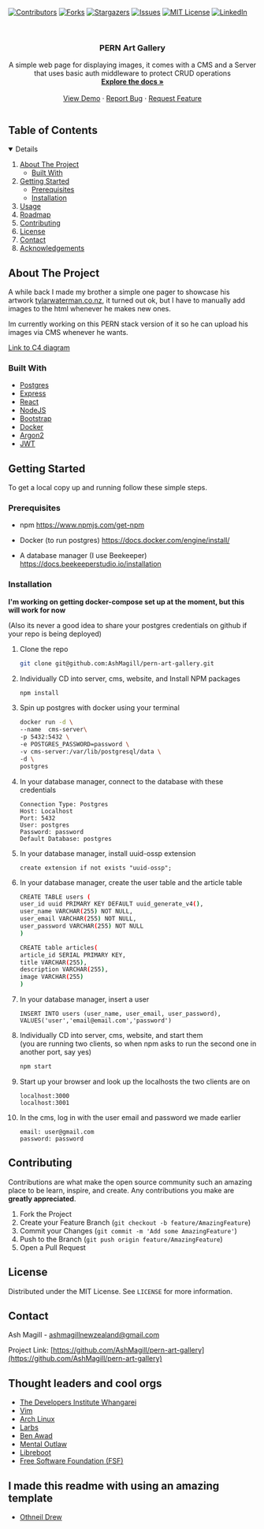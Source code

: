 <!--
*** Thanks for checking out the Best-README-Template. If you have a suggestion
*** that would make this better, please fork the repo and create a pull request
*** or simply open an issue with the tag "enhancement".
*** Thanks again! Now go create something AMAZING! :D
***
***
***
*** To avoid retyping too much info. Do a search and replace for the following:
*** AshMagill, pern-art-gallery, twitter_handle, ashmagillnewzealand@gmail.com, pern-art-gallery, A React website that displays images posted by a CMS, the routes in the server are secured with basic authentication. Uses a postgres database.
-->



<!-- PROJECT SHIELDS -->
<!--
*** I'm using markdown "reference style" links for readability.
*** Reference links are enclosed in brackets [ ] instead of parentheses ( ).
*** See the bottom of this document for the declaration of the reference variables
*** for contributors-url, forks-url, etc. This is an optional, concise syntax you may use.
*** https://www.markdownguide.org/basic-syntax/#reference-style-links
-->
[![Contributors][contributors-shield]][contributors-url]
[![Forks][forks-shield]][forks-url]
[![Stargazers][stars-shield]][stars-url]
[![Issues][issues-shield]][issues-url]
[![MIT License][license-shield]][license-url]
[![LinkedIn][linkedin-shield]][linkedin-url]

<br />
<p align="center">

  <h3 align="center">PERN Art Gallery</h3>

  <p align="center">
    A simple web page for displaying images, it comes with a CMS and a Server that uses basic auth middleware to protect CRUD operations
    <br />
    <a href="https://github.com/AshMagill/pern-art-gallery"><strong>Explore the docs »</strong></a>
    <br />
    <br />
    <a href="https://github.com/AshMagill/pern-art-gallery">View Demo</a>
    ·
    <a href="https://github.com/AshMagill/pern-art-gallery/issues">Report Bug</a>
    ·
    <a href="https://github.com/AshMagill/pern-art-gallery/issues">Request Feature</a>
  </p>
</p>



<!-- TABLE OF CONTENTS -->
  <summary><h2 style="display: inline-block">Table of Contents</h2></summary>
<details open="open">
  <ol>
    <li>
      <a href="#about-the-project">About The Project</a>
      <ul>
        <li><a href="#built-with">Built With</a></li>
      </ul>
    </li>
    <li>
      <a href="#getting-started">Getting Started</a>
      <ul>
        <li><a href="#prerequisites">Prerequisites</a></li>
        <li><a href="#installation">Installation</a></li>
      </ul>
    </li>
    <li><a href="#usage">Usage</a></li>
    <li><a href="#roadmap">Roadmap</a></li>
    <li><a href="#contributing">Contributing</a></li>
    <li><a href="#license">License</a></li>
    <li><a href="#contact">Contact</a></li>
    <li><a href="#acknowledgements">Acknowledgements</a></li>
  </ol>
</details>



<!-- ABOUT THE PROJECT -->
## About The Project

A while back I made my brother a simple one pager to showcase his artwork <a href="https://tylarwaterman.co.nz">tylarwaterman.co.nz</a>, 
it turned out ok, but I have to manually add images to the html whenever he makes new ones.

Im currently working on this PERN stack version of it so he can upload his images via CMS whenever he wants.

  <a href="https://raw.githubusercontent.com/AshMagill/Readme/main/images/Pern%20C4%20Diagram.png?token=AQZ3OBXAICRLYNCWHRXRGITAYA4OM">
  <p>Link to C4 diagram</p>
  </a>

### Built With
* [Postgres](https://www.postgresql.org/)
* [Express](https://expressjs.com/)
* [React](https://reactjs.org/)
* [NodeJS](https://nodejs.org/en/)
* [Bootstrap](https://getbootstrap.com/)
* [Docker](https://hub.docker.com/_/postgres)
* [Argon2](https://www.npmjs.com/package/argon2)
* [JWT](https://jwt.io/)

<!-- GETTING STARTED -->
## Getting Started

To get a local copy up and running follow these simple steps.

### Prerequisites

* npm 
  https://www.npmjs.com/get-npm

* Docker (to run postgres)
  https://docs.docker.com/engine/install/

* A database manager (I use Beekeeper)
  https://docs.beekeeperstudio.io/installation

### Installation

**I'm working on getting docker-compose set up at the moment, but this will work for now** 
<br>

(Also its never a good idea to share your postgres credentials on github if your repo is being deployed)

1. Clone the repo
   ```sh
   git clone git@github.com:AshMagill/pern-art-gallery.git
   ```
2. Individually CD into server, cms, website, and Install NPM packages 
   ```sh
   npm install
   ```
3. Spin up postgres with docker using your terminal
   ```sh
   docker run -d \
   --name  cms-server\
   -p 5432:5432 \
   -e POSTGRES_PASSWORD=password \
   -v cms-server:/var/lib/postgresql/data \
   -d \
   postgres
   ```
3. In your database manager, connect to the database with these credentials
   ```
   Connection Type: Postgres
   Host: Localhost
   Port: 5432
   User: postgres
   Password: password
   Default Database: postgres
   ```
7. In your database manager, install uuid-ossp extension
   ```
   create extension if not exists "uuid-ossp";
   ```
6. In your database manager, create the user table and the article table
   ```sh
   CREATE TABLE users (
   user_id uuid PRIMARY KEY DEFAULT uuid_generate_v4(),
   user_name VARCHAR(255) NOT NULL,
   user_email VARCHAR(255) NOT NULL,
   user_password VARCHAR(255) NOT NULL
   )
   ```
   ```sh
   CREATE table articles(
   article_id SERIAL PRIMARY KEY, 
   title VARCHAR(255),
   description VARCHAR(255),
   image VARCHAR(255)
   )
   ```
8. In your database manager, insert a user
   ```
   INSERT INTO users (user_name, user_email, user_password),
   VALUES('user','email@email.com','password')
   ```
2. Individually CD into server, cms, website, and start them
   <br>
   (you are running two clients, so when npm asks to run the second one in another port, say yes)
   ```sh
   npm start
   ```
3. Start up your browser and look up the localhosts the two clients are on
   ```
   localhost:3000
   localhost:3001
   ```
4. In the cms, log in with the user email and password we made earlier
   ```
   email: user@gmail.com
   password: password
   ```
<!-- CONTRIBUTING -->
## Contributing

Contributions are what make the open source community such an amazing place to be learn, inspire, and create. Any contributions you make are **greatly appreciated**.

1. Fork the Project
2. Create your Feature Branch (`git checkout -b feature/AmazingFeature`)
3. Commit your Changes (`git commit -m 'Add some AmazingFeature'`)
4. Push to the Branch (`git push origin feature/AmazingFeature`)
5. Open a Pull Request

<!-- LICENSE -->
## License

Distributed under the MIT License. See `LICENSE` for more information.

<!-- CONTACT -->
## Contact

Ash Magill - ashmagillnewzealand@gmail.com

Project Link: [https://github.com/AshMagill/pern-art-gallery](https://github.com/AshMagill/pern-art-gallery)

<!-- ACKNOWLEDGEMENTS -->
## Thought leaders and cool orgs

* [The Developers Institute Whangarei](https://www.developers.ac.nz)
* [Vim](https://www.vim.org)
* [Arch Linux](https://archlinux.org/)
* [Larbs](https://github.com/LukeSmithxyz/LARBS)
* [Ben Awad](https://www.youtube.com/user/99baddawg)
* [Mental Outlaw](https://www.youtube.com/channel/UC7YOGHUfC1Tb6E4pudI9STA)
* [Libreboot](https://libreboot.org/)
* [Free Software Foundation (FSF)](https://www.fsf.org/)

## I made this readme with using an amazing template  
* [Othneil Drew](https://github.com/othneildrew/Best-README-Template/blob/master/README.md)

<!-- MARKDOWN LINKS & IMAGES -->
<!-- https://www.markdownguide.org/basic-syntax/#reference-style-links -->
[contributors-shield]: https://img.shields.io/github/contributors/AshMagill/repo.svg?style=for-the-badge
[contributors-url]: https://github.com/AshMagill/repo/graphs/contributors
[forks-shield]: https://img.shields.io/github/forks/AshMagill/repo.svg?style=for-the-badge
[forks-url]: https://github.com/AshMagill/repo/network/members
[stars-shield]: https://img.shields.io/github/stars/AshMagill/repo.svg?style=for-the-badge
[stars-url]: https://github.com/AshMagill/repo/stargazers
[issues-shield]: https://img.shields.io/github/issues/AshMagill/repo.svg?style=for-the-badge
[issues-url]: https://github.com/AshMagill/repo/issues
[license-shield]: https://img.shields.io/github/license/AshMagill/repo.svg?style=for-the-badge
[license-url]: https://github.com/AshMagill/repo/blob/master/LICENSE.txt
[linkedin-shield]: https://img.shields.io/badge/-LinkedIn-black.svg?style=for-the-badge&logo=linkedin&colorB=555
[linkedin-url]: https://linkedin.com/in/AshMagill

